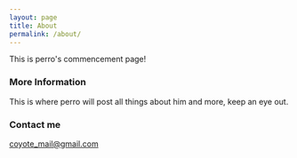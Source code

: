 ```yaml
---
layout: page
title: About
permalink: /about/
---
```


This is perro's commencement page!

### More Information

This is where perro will post all things about him and more, keep an eye out.

### Contact me

[coyote_mail@gmail.com](mailto:email@domain.com)
